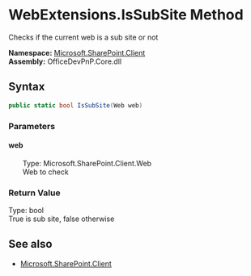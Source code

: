 # WebExtensions.IsSubSite Method  
Checks if the current web is a sub site or not  

**Namespace:** [Microsoft.SharePoint.Client](Microsoft.SharePoint.Client.md)  
**Assembly:** OfficeDevPnP.Core.dll  
## Syntax
```C#
public static bool IsSubSite(Web web)
```
### Parameters
#### web  
&emsp;&emsp;Type: Microsoft.SharePoint.Client.Web  
&emsp;&emsp;Web to check  

### Return Value
Type: bool  
True is sub site, false otherwise

## See also
- [Microsoft.SharePoint.Client](Microsoft.SharePoint.Client.md)
